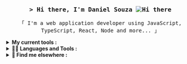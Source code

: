 <h3 align="center"><samp>&gt; Hi there, I'm Daniel Souza <img src="https://media.giphy.com/media/hvRJCLFzcasrR4ia7z/giphy.gif" height="30px" alt="Hi there" /></samp></h3>

<p align="center"> <samp>「 I'm a web application developer using JavaScript, TypeScript, React, Node and more... 」</samp> </p>

<details>
	<summary><b>My current tools :</b></summary>
	</br>

- 🌎 Front-end Web with React  
- 📡 Back-end with Node.js  
- 🛠️ Typescript  
- 🧰 And more...  
</details>

<details>
	<summary><b>👨‍💻 Languages and Tools :</b></summary>
	</br>
	
<img align="center" title="javascript" alt="javascript" height="40" width="40" src="https://github.com/devicons/devicon/blob/master/icons/javascript/javascript-original.svg">
<img align="center" title="typescript" alt="typescript" height="40" width="40" src="https://github.com/devicons/devicon/blob/master/icons/typescript/typescript-original.svg">
<img align="center" title="react" alt="react" height="40"  width="40" src="https://github.com/devicons/devicon/blob/master/icons/react/react-original.svg">
<img align="center" title="node" alt="node" height="40"  width="40" src="https://cdn.jsdelivr.net/gh/devicons/devicon/icons/nodejs/nodejs-original.svg">
<img align="center" title="express" alt="express" height="40"  width="40" src="https://github.com/devicons/devicon/blob/master/icons/express/express-original.svg">
<img align="center" title="git" alt="git" height="40"  width="40" src="https://github.com/devicons/devicon/blob/master/icons/git/git-original.svg">
<img align="center" title="postgresql" alt="postgresql" height="40"  width="40" src="https://github.com/devicons/devicon/blob/master/icons/postgresql/postgresql-original.svg">
<img align="center" title="docker" alt="docker" height="40"  width="40" src="https://github.com/devicons/devicon/blob/master/icons/docker/docker-original-wordmark.svg">
<img align="center" title="jest" alt="jest" height="40"  width="40" src="https://github.com/devicons/devicon/blob/master/icons/jest/jest-plain.svg">
<img align="center" title="html" alt="html" height="40" width="40" src="https://raw.githubusercontent.com/devicons/devicon/master/icons/html5/html5-original.svg">
<img align="center" title="css" alt="css" height="40" width="40" src="https://raw.githubusercontent.com/devicons/devicon/master/icons/css3/css3-original.svg">
<img align="center" title="nextjs" alt="nextjs" height="40" width="40" src="https://github.com/devicons/devicon/blob/master/icons/nextjs/nextjs-original.svg">
<img align="center" title="sass" alt="sass" height="40" width="40" src="https://github.com/devicons/devicon/blob/master/icons/sass/sass-original.svg">
<img align="center" title="eslint" alt="eslint" height="40" width="40" src="https://github.com/devicons/devicon/blob/master/icons/eslint/eslint-original.svg">
<img align="center" title="vscode" alt="vscode" height="40" width="40" src="https://img.icons8.com/color/48/000000/visual-studio-code-2019.png"/>   
<img align="center" title="linux" alt="linux" height="40" width="40" src="https://cdn.jsdelivr.net/gh/devicons/devicon/icons/linux/linux-original.svg"> 
<img align="center" title="bash" alt="bash" height="40" width="40" src="https://github.com/devicons/devicon/blob/master/icons/bash/bash-original.svg"> 

</details>

<details>
	<summary><b>💬 Find me elsewhere :</b></summary>
	</br>

[![Linkedin Badge](https://img.shields.io/badge/-Daniel%20Souza-blue?style=flat-square&logo=Linkedin&logoColor=white&link=https://www.linkedin.com/in/daniel-souza01/)](https://www.linkedin.com/in/daniel-souza01/) 
[![Gmail Badge](https://img.shields.io/badge/-danielsouza51764@gmail.com-c14438?style=flat-square&logo=Gmail&logoColor=white&link=mailto:danielsouza51764@gmail.com)](mailto:danielsouza51764@gmail.com)
</details>

<!--
### Hi there 👋


**DanielSouz4/DanielSouz4** is a ✨ _special_ ✨ repository because its `README.md` (this file) appears on your GitHub profile.

Here are some ideas to get you started:

- 🔭 I’m currently working on ...
- 🌱 I’m currently learning ...
- 👯 I’m looking to collaborate on ...
- 🤔 I’m looking for help with ...
- 💬 Ask me about ...
- 📫 How to reach me: ...
- 😄 Pronouns: ...
- ⚡ Fun fact: ...
-->
